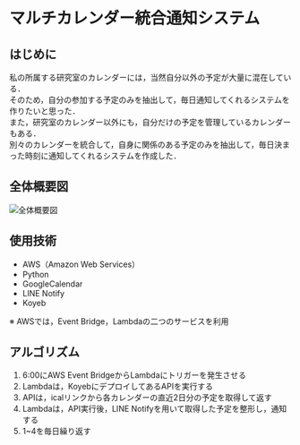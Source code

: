 # マルチカレンダー統合通知システム
## はじめに
私の所属する研究室のカレンダーには，当然自分以外の予定が大量に混在している．  
そのため，自分の参加する予定のみを抽出して，毎日通知してくれるシステムを作りたいと思った．  
また，研究室のカレンダー以外にも，自分だけの予定を管理しているカレンダーもある．  
別々のカレンダーを統合して，自身に関係のある予定のみを抽出して，毎日決まった時刻に通知してくれるシステムを作成した．  

## 全体概要図
![全体概要図](https://github.com/user-attachments/assets/1a92a28b-c9a8-4152-ae48-ba01b77b8f77)

## 使用技術
- AWS（Amazon Web Services）
- Python
- GoogleCalendar
- LINE Notify
- Koyeb

※ AWSでは，Event Bridge，Lambdaの二つのサービスを利用

## アルゴリズム
1. 6:00にAWS Event BridgeからLambdaにトリガーを発生させる
2. Lambdaは，KoyebにデプロイしてあるAPIを実行する
3. APIは，icalリンクから各カレンダーの直近2日分の予定を取得して返す
4. Lambdaは，API実行後，LINE Notifyを用いて取得した予定を整形し，通知する
5. 1~4を毎日繰り返す
